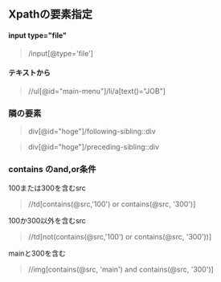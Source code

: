 ## Xpathの要素指定

#### input type="file"

> /input[@type='file']

#### テキストから

> //ul[@id="main-menu"]/li/a[text()="JOB"]

### 隣の要素

> div[@id="hoge"]/following-sibling::div

> div[@id="hoge"]/preceding-sibling::div


### contains のand,or条件

100または300を含むsrc
> //td[contains(@src,'100') or contains(@src, '300')]

100か300以外を含むsrc
> //td[not(contains(@src,'100') or contains(@src, '300'))]

mainと300を含む
> //img[contains(@src, 'main') and contains(@src, '300')]

